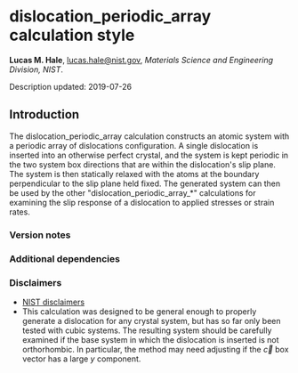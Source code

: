 # dislocation_periodic_array calculation style

**Lucas M. Hale**, [lucas.hale@nist.gov](mailto:lucas.hale@nist.gov?Subject=ipr-demo), *Materials Science and Engineering Division, NIST*.

Description updated: 2019-07-26

## Introduction

The dislocation_periodic_array calculation constructs an atomic system with a periodic array of dislocations configuration.  A single dislocation is inserted into an otherwise perfect crystal, and the system is kept periodic in the two system box directions that are within the dislocation's slip plane.  The system is then statically relaxed with the atoms at the boundary perpendicular to the slip plane held fixed.  The generated system can then be used by the other "dislocation_periodic_array_*" calculations for examining the slip response of a dislocation to applied stresses or strain rates.

### Version notes

### Additional dependencies

### Disclaimers

- [NIST disclaimers](http://www.nist.gov/public_affairs/disclaimer.cfm)
- This calculation was designed to be general enough to properly generate a dislocation for any crystal system, but has so far only been tested with cubic systems.  The resulting system should be carefully examined if the base system in which the dislocation is inserted is not orthorhombic.  In particular, the method may need adjusting if the $\vec{c}$ box vector has a large $y$ component.
